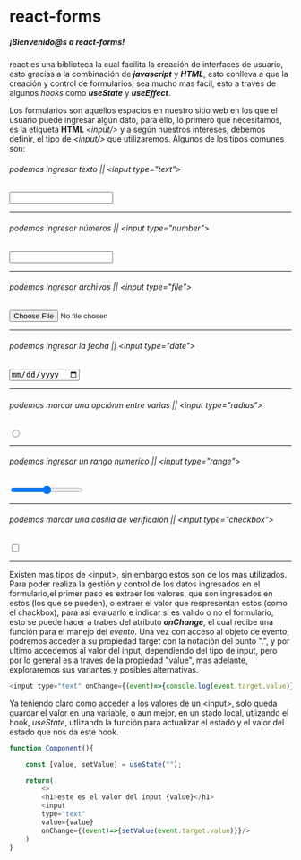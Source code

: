 # react-forms

##### ¡Bienvenido@s a _react-forms_!

react es una biblioteca la cual facilita la creación de interfaces de usuario, esto gracias a la combinación de _**javascript**_ y _**HTML**_, 
esto conlleva a que la creación y control de formularios, sea mucho mas fácil, esto a traves de algunos _hooks_ como _**useState**_ y _**useEffect**_.

Los formularios son aquellos espacios en nuestro sitio web en los que el usuario puede ingresar algún dato, para ello, lo primero que necesitamos, es la etiqueta **HTML** _\<input/>_ y a según nuestros intereses, debemos definir, el tipo de _\<input/>_ que utilizaremos. Algunos de los tipos comunes son:

###### podemos ingresar texto || \<input type="text">
<input type="text"> 

---

###### podemos ingresar números || \<input type="number"> 
<input type="number"> 

---
###### podemos ingresar archivos || \<input type="file">  
<input type="file">

---
###### podemos ingresar la fecha || \<input type="date">  
<input type="date">  

---
###### podemos marcar una opciónm entre varias || \<input type="radius">  
<input type="radio">

---
###### podemos ingresar un rango numerico || \<input type="range"> 
<input type="range">

---
###### podemos marcar una casilla de verificaión || \<input type="checkbox"> 

<input type="checkbox">

---

Existen mas tipos de \<input>, sin embargo estos son de los mas utilizados. Para poder realiza la gestión y control de los datos ingresados en el formulario,el primer paso es extraer los valores, que son ingresados en estos (los que se pueden), o extraer el valor que respresentan estos (como el chackbox), para asi evaluarlo e indicar si es valido o no el formulario, esto se puede hacer a trabes del atributo _**onChange**_, el cual recibe una función para el manejo del _evento_. Una vez con acceso al objeto de evento, podremos acceder a su propiedad target con la notación del punto ".", y por ultimo accedemos al valor del input, dependiendo del tipo de input, pero por lo general es a traves de la propiedad "value", mas adelante, exploraremos sus variantes y posibles alternativas.

```javascript
<input type="text" onChange={(event)=>{console.log(event.target.value)}}/>//value es el texto en el input
```

Ya teniendo claro como acceder a los valores de un \<input>, solo queda guardar el valor en una variable, o aun mejor, en un stado local, utlizando el hook, _useState_, utlizando la función para actualizar el estado y el valor del estado que nos da este hook.

```javascript
function Component(){

    const [value, setValue] = useState("");

    return(
        <>
        <h1>este es el valor del input {value}</h1>
        <input 
        type="text" 
        value={value}
        onChange={(event)=>{setValue(event.target.value)}}/>
    )
}
```


